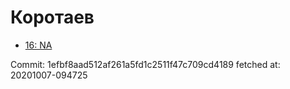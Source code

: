 # Коротаев
- [16: NA](16.md)

Commit: 1efbf8aad512af261a5fd1c2511f47c709cd4189
 fetched at: 20201007-094725
